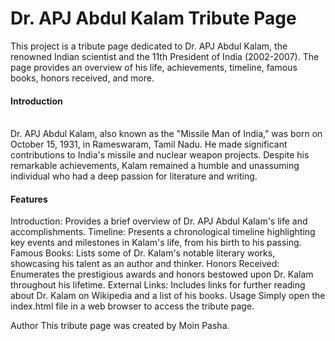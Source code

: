 # Dr. APJ Abdul Kalam Tribute Page
This project is a tribute page dedicated to Dr. APJ Abdul Kalam, the renowned Indian scientist and the 11th President of India (2002-2007). The page provides an overview of his life, achievements, timeline, famous books, honors received, and more.
<br>
<h4>Introduction</h4>
<br>
Dr. APJ Abdul Kalam, also known as the "Missile Man of India," was born on October 15, 1931, in Rameswaram, Tamil Nadu. He made significant contributions to India's missile and nuclear weapon projects. Despite his remarkable achievements, Kalam remained a humble and unassuming individual who had a deep passion for literature and writing.
<br>
<h4>Features</h4>
Introduction: Provides a brief overview of Dr. APJ Abdul Kalam's life and accomplishments.
Timeline: Presents a chronological timeline highlighting key events and milestones in Kalam's life, from his birth to his passing.
Famous Books: Lists some of Dr. Kalam's notable literary works, showcasing his talent as an author and thinker.
Honors Received: Enumerates the prestigious awards and honors bestowed upon Dr. Kalam throughout his lifetime.
External Links: Includes links for further reading about Dr. Kalam on Wikipedia and a list of his books.
Usage
Simply open the index.html file in a web browser to access the tribute page.

Author
This tribute page was created by Moin Pasha.
